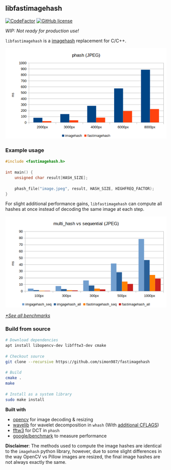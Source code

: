 ## libfastimagehash

[![CodeFactor](https://www.codefactor.io/repository/github/simon987/fastimagehash/badge/master)](https://www.codefactor.io/repository/github/simon987/fastimagehash/overview/master)
[![GitHub license](https://img.shields.io/github/license/simon987/fastimagehash)](https://github.com/simon987/fastimagehash/blob/master/LICENSE)

*WIP: Not ready for production use!*

`libfastimagehash` is a [imagehash](https://github.com/JohannesBuchner/imagehash/) 
replacement for C/C++.


<p align="center">
  <img src="bench/results/phash_large.png"/>
</p>

### Example usage

```C
#include <fastimagehash.h>

int main() {
    unsigned char result[HASH_SIZE];

    phash_file("image.jpeg", result, HASH_SIZE, HIGHFREQ_FACTOR);
}
```

For slight additional performance gains, `libfastimagehash` can
compute all hashes at once instead of decoding the same 
image at each step.
<p align="center">
  <img src="bench/results/multi_small.png"/>
</p>

*[\*See all benchmarks](bench/)*


### Build from source

```bash
# Download dependencies
apt install libopencv-dev libfftw3-dev cmake

# Checkout source
git clone --recursive https://github.com/simon987/fastimagehash

# Build
cmake .
make

# Install as a system library
sudo make install
```


**Built with** 
* [opencv](https://github.com/opencv) for image decoding & resizing
* [wavelib](https://github.com/rafat/wavelib) for wavelet decomposition in `whash`  (With [additional CFLAGS](https://github.com/simon987/wavelib/commit/8d05b0b7321271b05365d3e89bfb0fd5a26d68a6))
* [fftw3](http://fftw.org/) for DCT in `phash`
* [google/benchmark](https://github.com/google/benchmark) to measure performance

**Disclaimer**: The methods used to compute the image hashes
are identical to the `imagehash` python library, however, due to
some slight differences in the way OpenCV vs Pillow images are resized,
the final image hashes are not always exactly the same. 
